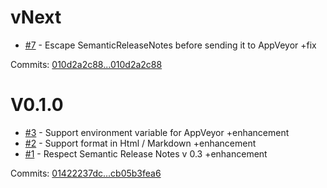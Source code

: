 # vNext

 - [#7](https://github.com/laedit/SemanticReleaseNotesParser/issues/7) - Escape SemanticReleaseNotes before sending it to AppVeyor +fix

Commits: [010d2a2c88...010d2a2c88](https://github.com/laedit/SemanticReleaseNotesParser/compare/010d2a2c88...010d2a2c88)


# V0.1.0

 - [#3](https://github.com/laedit/SemanticReleaseNotesParser/issues/3) - Support environment variable for AppVeyor +enhancement
 - [#2](https://github.com/laedit/SemanticReleaseNotesParser/issues/2) - Support format in Html / Markdown +enhancement
 - [#1](https://github.com/laedit/SemanticReleaseNotesParser/issues/1) - Respect Semantic Release Notes v 0.3 +enhancement

Commits: [01422237dc...cb05b3fea6](https://github.com/laedit/SemanticReleaseNotesParser/compare/01422237dc...cb05b3fea6)
